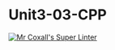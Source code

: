 # Unit3-03-CPP
[![Mr Coxall's Super Linter](https://github.com/ICS3U-Programming-JaydenS/Unit3-03-CPP/workflows/Mr%20Coxall's%20Super%20Linter/badge.svg)](https://github.com/ICS3U-Programming-JaydenS/Unit3-03-CPP/actions/)
